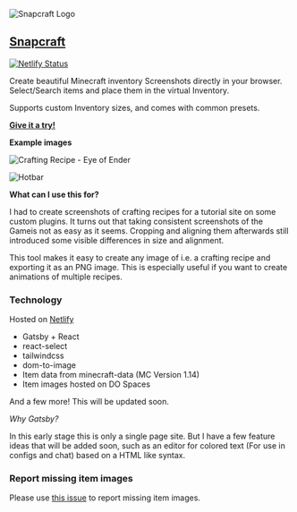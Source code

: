 ![Snapcraft Logo](https://snapcraft.netlify.com/icons/icon-48x48.png)

## [Snapcraft](https://snapcraft.netlify.com)

[![Netlify Status](https://api.netlify.com/api/v1/badges/7ba0dd67-32ab-4e26-b9cb-18b4ec7d5dc9/deploy-status)](https://snapcraft.netlify.com)

Create beautiful Minecraft inventory Screenshots directly in your browser.
Select/Search items and place them in the virtual Inventory.

Supports custom Inventory sizes, and comes with common presets.

**[Give it a try!](https://snapcraft.netlify.com)**

**Example images**

![Crafting Recipe - Eye of Ender](https://joschuadev-cdn.fra1.cdn.digitaloceanspaces.com/minecraft-snapcraft/snapcraft-snap.png)

![Hotbar](https://joschuadev-cdn.fra1.cdn.digitaloceanspaces.com/minecraft-snapcraft/snapcraft-snap-inventory.png)

**What can I use this for?**

I had to create screenshots of crafting recipes for a tutorial site on some custom plugins.
It turns out that taking consistent screenshots of the Gameis not as easy as it seems.
Cropping and aligning them afterwards still introduced some visible differences in size and alignment.

This tool makes it easy to create any image of i.e. a crafting recipe and exporting it as an PNG image.
This is especially useful if you want to create animations of multiple recipes.

### Technology

Hosted on [Netlify](https://netlify.com)

- Gatsby + React
- react-select
- tailwindcss
- dom-to-image
- Item data from minecraft-data (MC Version 1.14)
- Item images hosted on DO Spaces

And a few more! This will be updated soon.

_Why Gatsby?_

In this early stage this is only a single page site.
But I have a few feature ideas that will be added soon, such as an editor for colored text (For use in configs and chat) based on a HTML like syntax.

### Report missing item images

Please use [this issue](https://github.com/JoschuaSchneider/snapcraft/issues/1) to report missing item images.
